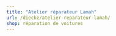 ```yaml
---
title: "Atelier réparateur Lamah"
url: /diecke/atelier-reparateur-lamah/
shop: réparation de voitures
---
```

